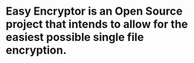 # Easy Encryptor is an Open Source project that intends to allow for the easiest possible single file encryption.
